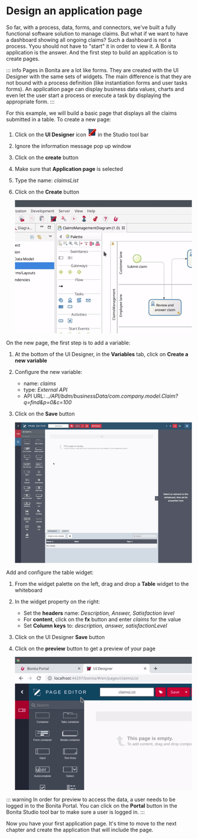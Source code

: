 # Design an application page

So far, with a process, data, forms, and connectors, we've built a fully functional software solution to manage claims. But what if we want to have a dashboard showing all ongoing claims? Such a dashboard is not a process. Yyou should not have to "start" it in order to view it. A Bonita application is the answer. And the first step to build an application is to create pages.

::: info
Pages in Bonita are a lot like forms. They are created with the UI Designer with the same sets of widgets. The main difference is that they are not bound with a process definition (like instantiation forms and user tasks forms). An application page can display business data values, charts and even let the user start a process or execute a task by displaying the appropriate form.
:::

For this example, we will build a basic page that displays all the claims submitted in a table. To create a new page:

1. Click on the **UI Designer** icon ![UI Designer icon](images/getting-started-tutorial/design-application-page/ui-designer.png) in the Studio tool bar
2. Ignore the information message pop up window
3. Click on the **create** button
4. Make sure that **Application page** is selected
5. Type the name: _claimsList_
6. Click on the **Create** button

   ![Creation of an application page](images/getting-started-tutorial/design-application-page/creation-of-an-application-page.gif)

On the new page, the first step is to add a variable:

1. At the bottom of the UI Designer, in the **Variables** tab, click on **Create a new variable**
2. Configure the new variable:
   - name: _claims_
   - type: _External API_
   - API URL: _../API/bdm/businessData/com.company.model.Claim?q=find&p=0&c=100_
3. Click on the **Save** button

   ![Declare claims page variable](images/getting-started-tutorial/design-application-page/declare-claims-page-variable.gif)

Add and configure the table widget:

1. From the widget palette on the left, drag and drop a **Table** widget to the whiteboard
2. In the widget property on the right:
   - Set the **headers** name: _Description, Answer, Satisfaction level_
   - For **content**, click on the **fx** button and enter _claims_ for the value
   - Set **Column keys** to: _description, answer, satisfactionLevel_
3. Click on the UI Designer **Save** button
4. Click on the **preview** button to get a preview of your page

   ![Add and configure table widget](images/getting-started-tutorial/design-application-page/add-and-configure-table-widget.gif)

::: warning
In order for preview to access the data, a user needs to be logged in to the Bonita Portal. You can click on the **Portal** button in the Bonita Studio tool bar to make sure a user is logged in.
:::

Now you have your first application page. It's time to move to the next chapter and create the application that will include the page.
